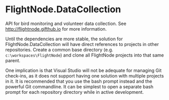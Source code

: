 # FlightNode.DataCollection
API for bird monitoring and volunteer data collection. See http://flightnode.gifthub.io for more information.

Until the dependencies are more stable, the solution for FlightNode.DataCollection will have direct references to projects in other repositories. Create a common base directory (e.g. `c:\workspaces\FlightNode`) and clone all FlightNode projects into that same parent.

One implication is that Visual Studio will not be adequate for managing Git check-ins, as it does not support having one solution with multiple projects in it. It is recommended that you use the bash prompt instead and the powerful Git commandline. It can be simplest to open a separate bash prompt for each repository directory while in active development.

